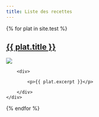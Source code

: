 ```yaml
---
title: Liste des recettes
---
```



<div>
{% for plat in site.test %}
	<div class="recipe-bloc-link">
		<h2 class="random-font"><a href="{{ plat.url }}">{{ plat.title }}</a></h2>
			<div class="div-color">
			<a href="{{ plat.url }}">
				<img src="/assets/images/test/{{ plat.thumbnail }}" class="img-blend">
			</a>
			</div>

		<div>

			<p>{{ plat.excerpt }}</p>

		</div>
	</div>
{% endfor %}
</div>
